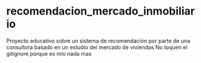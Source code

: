 # recomendacion_mercado_inmobiliario
Proyecto educativo sobre un sistema de recomendación por parte de una consultora basado en un estudio del mercado de viviendas
No toquen el gitignore porque es mio nada mas
